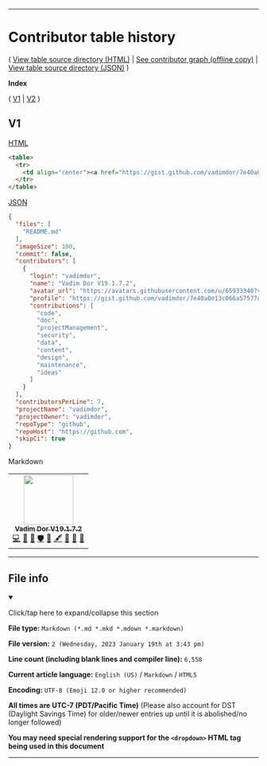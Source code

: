 
***

# Contributor table history

( [View table source directory (HTML)](/.github/AllContributorsrc/Table/HTML/) | [See contributor graph (offline copy)](/.github/AllContributorsrc/ContributorGraph/) | [View table source directory (JSON)](/.github/AllContributorsrc/JSON/) )

**Index**

( [V1](#V1) | [V2](#V2)  )

## V1

[HTML](/.github/AllContributorsrc/Table/HTML/1/1-100/Table_V1.htm)

```html
<table>
  <tr>
    <td align="center"><a href="https://gist.github.com/vadimdor/7e40a0e13c066a57577d8200b1afc6a3"><img src="https://avatars.githubusercontent.com/u/65933340?v=4?s=100" width="100px;" alt=""/><br /><sub><b>Vadim Dor V19.1.7.2</b></sub></a><br /><a href="https://github.com/vadimdor/vadimdor/commits?author=vadimdor" title="Code">💻</a> <a href="https://github.com/vadimdor/vadimdor/commits?author=vadimdor" title="Documentation">📖</a> <a href="#projectManagement-vadimdor" title="Project Management">📆</a> <a href="#security-vadimdor" title="Security">🛡️</a> <a href="#data-vadimdor" title="Data">🔣</a> <a href="#content-vadimdor" title="Content">🖋</a> <a href="#design-vadimdor" title="Design">🎨</a> <a href="#maintenance-vadimdor" title="Maintenance">🚧</a> <a href="#ideas-vadimdor" title="Ideas, Planning, & Feedback">🤔</a></td>
  </tr>
</table>
```

[JSON](https://github.com/vadimdor/vadimdor/tree/main/.github/AllContributorsrc/JSON/V1.all-contributorsrc.json)

```json
{
  "files": [
    "README.md"
  ],
  "imageSize": 100,
  "commit": false,
  "contributors": [
    {
      "login": "vadimdor",
      "name": "Vadim Dor V19.1.7.2",
      "avatar_url": "https://avatars.githubusercontent.com/u/65933340?v=4",
      "profile": "https://gist.github.com/vadimdor/7e40a0e13c066a57577d8200b1afc6a3",
      "contributions": [
        "code",
        "doc",
        "projectManagement",
        "security",
        "data",
        "content",
        "design",
        "maintenance",
        "ideas"
      ]
    }
  ],
  "contributorsPerLine": 7,
  "projectName": "vadimdor",
  "projectOwner": "vadimdor",
  "repoType": "github",
  "repoHost": "https://github.com",
  "skipCi": true
}
```

Markdown

<table>
  <tr>
    <td align="center"><a href="https://gist.github.com/vadimdor/7e40a0e13c066a57577d8200b1afc6a3"><img src="https://avatars.githubusercontent.com/u/65933340?v=4?s=100" width="100px;" alt=""/><br /><sub><b>Vadim Dor V19.1.7.2</b></sub></a><br /><a href="https://github.com/vadimdor/vadimdor/commits?author=vadimdor" title="Code">💻</a> <a href="https://github.com/vadimdor/vadimdor/commits?author=vadimdor" title="Documentation">📖</a> <a href="#projectManagement-vadimdor" title="Project Management">📆</a> <a href="#security-vadimdor" title="Security">🛡️</a> <a href="#data-vadimdor" title="Data">🔣</a> <a href="#content-vadimdor" title="Content">🖋</a> <a href="#design-vadimdor" title="Design">🎨</a> <a href="#maintenance-vadimdor" title="Maintenance">🚧</a> <a href="#ideas-vadimdor" title="Ideas, Planning, & Feedback">🤔</a></td>
  </tr>
</table>


***

## File info

<details open><summary><p lang="en">Click/tap here to expand/collapse this section</p></summary>

**File type:** `Markdown (*.md *.mkd *.mdown *.markdown)`

**File version:** `2 (Wednesday, 2023 January 19th at 3:43 pm)`

**Line count (including blank lines and compiler line):** `6,558`

**Current article language:** `English (US)` / `Markdown` / `HTML5`

**Encoding:** `UTF-8 (Emoji 12.0 or higher recommended)`

**All times are UTC-7 (PDT/Pacific Time)** (Please also account for DST (Daylight Savings Time) for older/newer entries up until it is abolished/no longer followed)

**You may need special rendering support for the `<dropdown>` HTML tag being used in this document**

</details>

***
